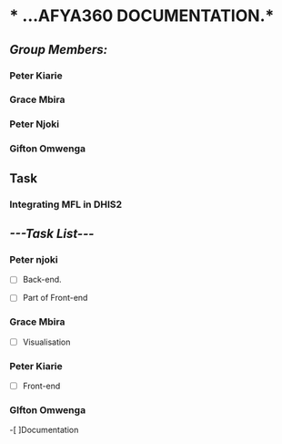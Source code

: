 #  * ...AFYA360 DOCUMENTATION.*

## *Group Members:*
### Peter Kiarie
### Grace Mbira
### Peter Njoki
### Gifton Omwenga

## Task 
### Integrating MFL in DHIS2

## *---Task List---*
### Peter njoki
 -[ ] Back-end.
 
 -[ ] Part of Front-end

### Grace Mbira
 -[ ] Visualisation

### Peter Kiarie
 -[ ] Front-end
 

### GIfton Omwenga
 -[ ]Documentation
 
